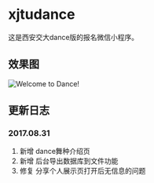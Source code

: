 # xjtudance
这是西安交大dance版的报名微信小程序。
## 效果图
![Welcome to Dance!](/images/screenshot/welcome_to_dance.jpg "dance版微信小程序报名页")
## 更新日志
### 2017.08.31
1. 新增 dance舞种介绍页
2. 新增 后台导出数据库到文件功能
3. 修复 分享个人展示页打开后无信息的问题